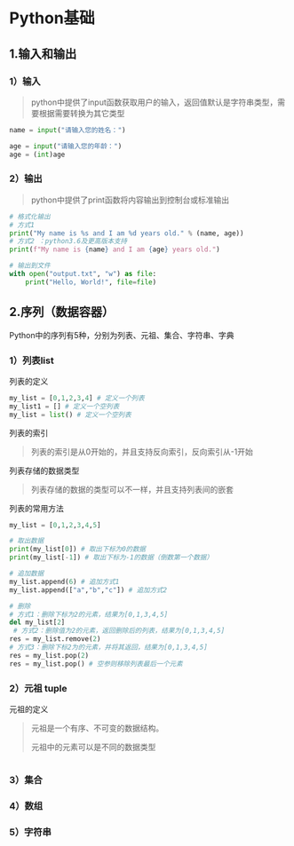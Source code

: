 # Python基础



## 1.输入和输出

### 1）输入

> python中提供了input函数获取用户的输入，返回值默认是字符串类型，需要根据需要转换为其它类型

```python
name = input("请输入您的姓名：")

age = input("请输入您的年龄：")
age = (int)age
```



### 2）输出

> python中提供了print函数将内容输出到控制台或标准输出

```python
# 格式化输出
# 方式1
print("My name is %s and I am %d years old." % (name, age))
# 方式2 ：python3.6及更高版本支持
print(f"My name is {name} and I am {age} years old.")

# 输出到文件
with open("output.txt", "w") as file:
    print("Hello, World!", file=file)
```



## 2.序列（数据容器）

Python中的序列有5种，分别为列表、元祖、集合、字符串、字典



### 1）列表list

列表的定义

```python
my_list = [0,1,2,3,4] # 定义一个列表
my_list1 = [] # 定义一个空列表
my_list = list() # 定义一个空列表
```

列表的索引

> 列表的索引是从0开始的，并且支持反向索引，反向索引从-1开始

列表存储的数据类型

> 列表存储的数据的类型可以不一样，并且支持列表间的嵌套

列表的常用方法

```python
my_list = [0,1,2,3,4,5]

# 取出数据
print(my_list[0]) # 取出下标为0的数据
print(my_list[-1]) # 取出下标为-1的数据（倒数第一个数据）

# 追加数据
my_list.append(6) # 追加方式1
my_list.append(["a","b","c"]) # 追加方式2

# 删除
# 方式1：删除下标为2的元素，结果为[0,1,3,4,5]
del my_list[2] 
 # 方式2：删除值为2的元素，返回删除后的列表，结果为[0,1,3,4,5]
res = my_list.remove(2)
# 方式3：删除下标2为的元素，并将其返回，结果为[0,1,3,4,5]
res = my_list.pop(2) 
res = my_list.pop() # 空参则移除列表最后一个元素
```



### 2）元祖 tuple

元祖的定义

> 元祖是一个有序、不可变的数据结构。
>
> 元祖中的元素可以是不同的数据类型

```

```



### 3）集合



### 4）数组



### 5）字符串
